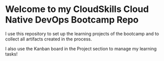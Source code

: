 # Welcome to my CloudSkills Cloud Native DevOps Bootcamp Repo

I use this repository to set up the learning projects of the bootcamp and to collect all artifacts created in the process.

I also use the Kanban board in the Project section to manage my learning tasks!
